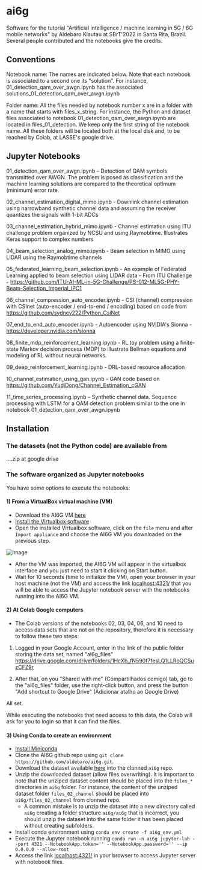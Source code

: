 # ai6g
Software for the tutorial "Artificial intelligence / machine learning in 5G / 6G mobile networks" by Aldebaro Klautau at SBrT'2022 in Santa Rita, Brazil. Several people contributed and the notebooks give the credits.

## Conventions

Notebook name: The names are indicated below. Note that each notebook is associated to a second one its "solution". For instance, 01_detection_qam_over_awgn.ipynb has the associated solutions_01_detection_qam_over_awgn.ipynb

Folder name: All the files needed by notebook number x are in a folder with a name that starts with files_x_string. For instance, the Python and dataset files associated to notebook 01_detection_qam_over_awgn.ipynb are located in files_01_detection. We keep only the first string of the notebook name. All these folders will be located both at the local disk and, to be reached by Colab, at LASSE's google drive.

## Jupyter Notebooks

01_detection_qam_over_awgn.ipynb – Detection of QAM symbols transmitted over AWGN. The problem is posed as classification and the machine learning solutions are compared to the theoretical optimum (minimum) error rate.

02_channel_estimation_digital_mimo.ipynb - Downlink channel estimation using narrowband synthetic channel data and assuming the receiver quantizes the signals with 1-bit ADCs

03_channel_estimation_hybrid_mimo.ipynb - Channel estimation using ITU challenge problem organized by NCSU and using Raymobtime. Illustrates Keras support to complex numbers

04_beam_selection_analog_mimo.ipynb - Beam selection in MIMO using LIDAR using the Raymobtime channels

05_federated_learning_beam_selection.ipynb - An example of Federated Learning applied to beam selection using LIDAR data - From ITU Challenge - https://github.com/ITU-AI-ML-in-5G-Challenge/PS-012-ML5G-PHY-Beam-Selection_Imperial_IPC1

06_channel_compression_auto_encoder.ipynb -  CSI (channel) compression with CSInet (auto-encoder / end-to-end / encoding) based on code from https://github.com/sydney222/Python_CsiNet

07_end_to_end_auto_encoder.ipynb - Autoencoder using NVIDIA's Sionna - https://developer.nvidia.com/sionna

08_finite_mdp_reinforcement_learning.ipynb - RL toy problem using a finite-state Markov decision process (MDP) to illustrate Bellman equations and modeling of RL without neural networks.

09_deep_reinforcement_learning.ipynb - DRL-based resource allocation

10_channel_estimation_using_gan.ipynb - GAN code based on https://github.com/YudiDong/Channel_Estimation_cGAN

11_time_series_processing.ipynb  – Synthetic channel data. Sequence processing with LSTM for a QAM detection problem similar to the one in notebook 01_detection_qam_over_awgn.ipynb

## Installation

### The datasets (not the Python code) are available from

....zip at google drive

### The software organized as Jupyter notebooks

You have some options to execute the notebooks:

#### 1) From a VirtualBox virtual machine (VM)
- Download the AI6G VM [here](https://drive.google.com/file/d/1AWlIVc7bjkrOQZL0YTkd594F5F3kyDVD/view?usp=sharing)
- [Install the Virtualbox software](https://www.virtualbox.org/wiki/Downloads)
- Open the installed Virtualbox software, click on the `file` menu and after `Import appliance` and choose the AI6G VM you downloaded on the previous step.

![image](https://user-images.githubusercontent.com/12988541/191989757-987f685f-42ff-4edd-a883-b9623e617297.png)

- After the VM was imported, the AI6G VM will appear in the virtualbox interface and you just need to start it clicking on Start button.
- Wait for 10 seconds (time to initialize the VM), open your browser in your host machine (not the VM) and access the link [localhost:4321/](http://localhost:4321/) that you will be able to access the Jupyter notebook server with the notebooks running into the AI6G VM.

#### 2) At Colab Google computers
- The Colab versions of the notebooks 02, 03, 04, 06, and 10 need to access data sets that are not on the repository, therefore it is necessary to follow these two steps:

1) Logged in your Google Account, enter in the link of the public folder storing the data set, named "ai6g_files" https://drive.google.com/drive/folders/1HcXb_fN590f7fesLQ1LLRoQCSuzCFZ9r 

2) After that, on you "Shared with me" (Compartilhados comigo) tab, go to the "ai6g_files" folder, use the right-click button, and press the button "Add shortcut to Google Drive" (Adicionar atalho ao Google Drive)

All set.

While executing the notebooks that need access to this data, the Colab will ask for you to login so that it can find the files.

#### 3) Using Conda to create an environment

- [Install Miniconda](https://docs.conda.io/en/latest/miniconda.html)
- Clone the AI6G github repo using `git clone https://github.com/aldebaro/ai6g.git`.
- Download the dataset available [here](https://drive.google.com/file/d/1knyo0Fww9FJtik3gl4Rm3bQrk_aGJQT_/view?usp=sharing) into the clonned `ai6g` repo.
- Unzip the downloaded dataset (allow files overwriting). It is important to note that the unziped dataset content should be placed into the `files_*` directories in `ai6g` folder. For instance, the content of the unziped dataset folder `files_02_channel` should be placed into `ai6g/files_02_channel` from clonned repo.
  - A common mistake is to unzip the dataset into a new directory called `ai6g` creating a folder structure `ai6g/ai6g` that is incorrect, you should unzip the dataset into the same folder it has been placed without creating subfolders.
-  Install conda environment using `conda env create -f ai6g_env.yml`
-  Execute the Jupyter notebook running `conda run -n ai6g jupyter-lab --port 4321 --NotebookApp.token='' --NotebookApp.password='' --ip 0.0.0.0 --allow-root`
-  Access the link [localhost:4321/](http://localhost:4321/) in your browser to access Jupyter server with notebook files.

